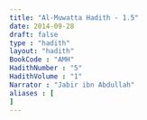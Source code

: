 ```yaml
---
title: "Al-Muwatta Hadith - 1.5"
date: 2014-09-28
draft: false
type : "hadith"
layout: "hadith"
BookCode : "AMH"
HadithNumber : "5"
HadithVolume : "1"
Narrator : "Jabir ibn Abdullah"
aliases : [
]
---
```

